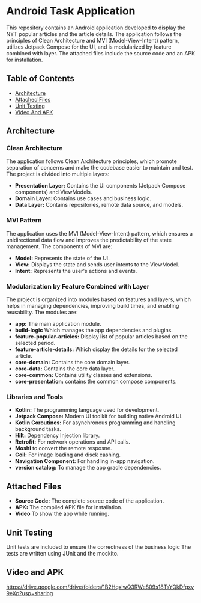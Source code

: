 # Android Task Application

This repository contains an Android application developed to display the NYT popular articles and the article details. The application follows the principles of Clean Architecture and MVI (Model-View-Intent) pattern, utilizes Jetpack Compose for the UI, and is modularized by feature combined with layer. The attached files include the source code and an APK for installation.

## Table of Contents

- [Architecture](#architecture)
- [Attached Files](#attached-files)
- [Unit Testing](#unit-testing)
- [Video And APK](#video-and-APK)
 

## Architecture

### Clean Architecture

The application follows Clean Architecture principles, which promote separation of concerns and make the codebase easier to maintain and test. The project is divided into multiple layers:

- **Presentation Layer:** Contains the UI components (Jetpack Compose components) and ViewModels.
- **Domain Layer:** Contains use cases and business logic.
- **Data Layer:** Contains repositories, remote data source, and models.

### MVI Pattern

The application uses the MVI (Model-View-Intent) pattern, which ensures a unidirectional data flow and improves the predictability of the state management. The components of MVI are:

- **Model:** Represents the state of the UI.
- **View:** Displays the state and sends user intents to the ViewModel.
- **Intent:** Represents the user's actions and events.

### Modularization by Feature Combined with Layer

The project is organized into modules based on features and layers, which helps in managing dependencies, improving build times, and enabling reusability. The modules are:

- **app:** The main application module.
- **build-logic** Which manages the app dependencies and plugins.
- **feature-popular-articles:** Display list of popular articles based on the selected period.
- **feature-article-details:** Which display the details for the selected article.
- **core-domain:** Contains the core domain layer.
- **core-data:** Contains the core data layer.
- **core-common:** Contains utility classes and extensions.
- **core-presentation:** contains the common compose components.


### Libraries and Tools

- **Kotlin:** The programming language used for development.
- **Jetpack Compose:** Modern UI toolkit for building native Android UI.
- **Kotlin Coroutines:** For asynchronous programming and handling background tasks.
- **Hilt:** Dependency Injection library.
- **Retrofit:** For network operations and API calls.
- **Moshi** to convert the remote resposne.
- **Coil:** For image loading and disck cashing.
- **Navigation Component:** For handling in-app navigation.
- **version catalog:** To manage the app gradle dependencies.

## Attached Files

- **Source Code:** The complete source code of the application.
- **APK:** The compiled APK file for installation.
- **Video** To show the app while running.

## Unit Testing

Unit tests are included to ensure the correctness of the business logic The tests are written using JUnit and the mockito.

## Video and APK
https://drive.google.com/drive/folders/1B2HqxlwQ3RWe809s18TsYQkDfgxy9eXp?usp=sharing

 
